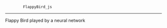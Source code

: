             FlappyBird_js
--------------------------------------
Flappy Bird played by a neural network
